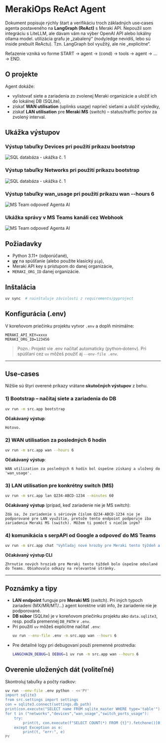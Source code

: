 # MerakiOps ReAct Agent

Dokument popisuje rýchly štart a verifikáciu troch základných use‑cases agenta postaveného na **LangGraph (ReAct)** s Meraki API. Nepoužil som integráciu s LiteLLM, ale dávam vám na výber OpenAI API alebo lokálny ollama model. utilizácia grafu je „zabalený“ (nody/edge nevidíš, lebo sú inside prebuilt ReActu). Tzn. LangGraph bol využitý, ale nie „explicitne“.

Reťazenie vzniká vo forme START → agent → (cond) → tools → agent → … → END.

## O projekte

Agent dokáže:

- vylistovať siete a zariadenia zo zvolenej Meraki organizácie a uložiť ich do lokálnej DB (SQLite),
- získať **WAN utilisation** (uplinks usage) naprieč sieťami a uložiť výsledky,
- získať **LAN utilisation** pre **Meraki MS** (switch) – status/traffic portov za zvolený interval.

## Ukážka výstupov
### Výstup tabuľky Devices pri použití príkazu bootstrap
![SQL databáza - ukážka č. 1](výstupy/sqlite3-1.png)

### Výstup tabuľky Networks pri použití príkazu bootstrap
![SQL databáza - ukážka č. 1](výstupy/sqlite3-2.png)

### Výstup tabuľky wan_usage pri použití príkazu wan --hours 6
![MS Team odpoveď Agenta AI](výstupy/sqlite3-3.png)

### Ukážka správy v MS Teams kanáli cez Webhook
![MS Team odpoveď Agenta AI](výstupy/Teams.png)

## Požiadavky

- Python 3.11+ (odporúčané),
- [**uv**](https://docs.astral.sh/uv/) na spúšťanie (alebo použite klasický `pip`),
- Meraki API key s prístupom do danej organizácie,
- `MERAKI_ORG_ID` danej organizácie.

## Inštalácia

```bash
uv sync  # nainštaluje závislosti z requirements/pyproject
```

## Konfigurácia (.env)

V koreňovom priečinku projektu vytvor `.env` a doplň minimálne:

```
MERAKI_API_KEY=xxxx
MERAKI_ORG_ID=123456
```

> Pozn.: Projekt vie .env načítať automaticky (python‑dotenv). Pri spúšťaní cez `uv` môžeš použiť aj `--env-file .env`.

---

## Use‑cases

Nižšie sú štyri overené príkazy vrátane **skutočných výstupov** z behu.

### 1) Bootstrap – načítaj siete a zariadenia do DB

```bash
uv run -m src.app bootstrap
```

**Očakávaný výstup**:

```
Hotovo.
```

### 2) WAN utilisation za posledných 6 hodín

```bash
uv run -m src.app wan --hours 6
```

**Očakávaný výstup**:

```
WAN utilization za posledných 6 hodín bol úspešne získaný a uložený do 'wan_usage'.
```

### 3) LAN utilisation pre konkrétny switch (MS)

```bash
uv run -m src.app lan Q234-ABCD-1234 --minutes 60
```

**Očakávaný výstup** (prípad, keď zariadenie nie je MS switch):

```
Zdá sa, že zariadenie s sériovým číslom Q234-ABCD-1234 nie je podporované pre LAN využitie, pretože tento endpoint podporuje iba zariadenia Meraki MS (switch). Môžem ti pomôcť s niečím iným?
```
### 4) komunikácia s serpAPI od Google a odpoveď do MS Teams

```bash
uv run -m src.app chat "Vyhľadaj nové hrozby pre Meraki tento týždeň a pošli zhrnutie do Teams"
```
**Očakávaný výstup CLI**
```
Zhrnutie nových hrozieb pre Meraki tento týždeň bolo úspešne odoslané do Teams. Obsahovalo odkazy na relevantné stránky.
```

---

## Poznámky a tipy

- **LAN endpoint** funguje pre **Meraki MS** (switch). Pri iných typoch zariadení (MX/MR/MT/…) agent korektne vráti info, že zariadenie nie je podporované.
- **DB súbor** (SQLite) je v koreňovom priečinku projektu ako `data.sqlite3`, resp. podľa premennej `DB_PATH` v `.env`.
- Pri použití `uv` môžeš explicitne načítať `.env`:
  ```bash
  uv run --env-file .env -m src.app wan --hours 6
  ```
- Pre detailné logy pri debugovaní použi premenné prostredia:
  ```bash
  LANGCHAIN_DEBUG=1 DEBUG=1 uv run -m src.app wan --hours 6
  ```

## Overenie uložených dát (voliteľné)

Skontroluj tabuľky a počty riadkov:

```bash
uv run --env-file .env python - <<'PY'
import sqlite3
from src.settings import settings
con = sqlite3.connect(settings.db_path)
print(con.execute("SELECT name FROM sqlite_master WHERE type='table'").fetchall())
for t in ("networks","devices","wan_usage","switch_ports_usage"):
    try:
        print(t, con.execute(f"SELECT COUNT(*) FROM {t}").fetchone()[0])
    except Exception as e:
        print(t, "err:", e)
PY
```


